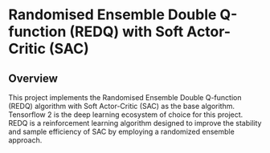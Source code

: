 # Randomised Ensemble Double Q-function (REDQ) with Soft Actor-Critic (SAC)

## Overview

This project implements the Randomised Ensemble Double Q-function (REDQ) algorithm with Soft Actor-Critic (SAC) as the base algorithm. 
Tensorflow 2 is the deep learning ecosystem of choice for this project. REDQ is a reinforcement learning algorithm designed to improve the stability and sample efficiency of SAC by employing a randomized 
ensemble approach.